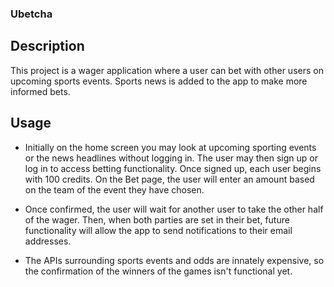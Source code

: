 ### Ubetcha

## Description

This project is a wager application where a user can bet with other users on upcoming sports events. Sports news is added to the app to make more informed bets.

## Usage

 - Initially on the home screen you may look at upcoming sporting events or the news headlines without logging in. The user may then sign up or log in to access betting functionality. Once signed up, each user begins with 100 credits. On the Bet page, the user will enter an amount based on the team of the event they have chosen. 

 - Once confirmed, the user will wait for another user to take the other half of the wager. Then, when both parties are set in their bet, future functionality will allow the app to send notifications to their email addresses.

 - The APIs surrounding sports events and odds are innately expensive, so the confirmation of the winners of the games isn't functional yet.

 